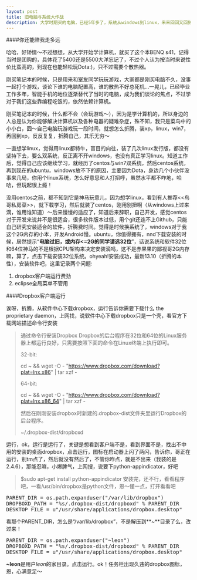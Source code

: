 ```yaml
---
layout: post
title: 旧电脑与系统大作战
description: 大学时期买的电脑，已经5年多了，系统从windows到linux，来来回回又回到ubuntu，舍不得你啊，老兄
---
```


####你还能陪我走多远


哈哈，好矫情～不过想想，从大学开始学计算机，就买了这个本BENQ s41，记得当时是团购的，具体花了5400还是5500大洋忘记了，不过个人认为按当时来说性价比蛮高的，到现在也能轻松玩Dota:)，只不过需要个散热器。


刚买笔记本的时候，只是用来和室友同学玩玩游戏，大家都是刚买电脑不久，没事一起打个游戏，谈论下谁的电脑配置高，谁的散热不好总死机...一晃儿，已经毕业工作多年，智能手机的地位逐渐替代了当时的电脑，成为我们谈论的焦点，不过学对于我们这些靠编程吃饭的，依然依赖计算机。


刚买笔记本的时候，什么都不会（会玩游戏～），因为是学计算机的，所以身边的人总是认为你能够解决计算机以及各种电器的疑难杂症，殊不知，我只是菜鸟中的小小白，囧～自己电脑玩游戏玩一段时间，就想怎么折腾，装xp，linux，win7，再回到xp，反反复复，折腾自己，其乐无穷～


一直想学linux，觉得用linux都特牛，盲目的向往，装了几次linux发行版，都没有坚持下去，要么双系统，反正离不开windows，也没有真正学习linux。知道工作后，觉得自己应该继续学习，就经历了centos与win7双系统，然后centos系统，再到现在的ubuntu，windows放不下的原因，主要因为Dota，身边几个小伙伴没事来几局，你用个linux系统，怎么好意思和人打招呼，虽然水平都不咋地，哈哈，但玩起很上瘾！


没用centos之前，都不知到它是神马玩意儿，因为想学linux，看到有人推荐<<鸟哥私房菜>>，就下载学习，然后就装了centos，刚用别扭啊（从windows上过来滴，谁用谁知道）～后来慢慢的适应了，知道后来辞职，自己开发，感觉centos对于开发来说并不是很适合，很多软件版本过低，用个git还连不上Github，只能自己研究安装适合的软件，折腾费时间。觉得是时候换系统了，windows对于我这个2G内存的小本，开发Android慢。ubuntu，你值得拥有，nnd下载安装的时候，居然提示“**电脑过旧，或内存<=2G的同学请选32位**”，话说系统和软件32位和64位神马的不是根据CPU架构来决定安装滴吗，这不是赤果果的鄙视哥2G内存嘛，算了，点击下载安装32位系统。ohyeah!安装成功，最新13.10（折腾的本性），安装软件吧，这里记录两个问题:

1. dropbox客户端运行费劲
2. eclipse全局菜单不管用

####Dropbox客户端运行

诶呀，折腾，从软件中心下载dropbox，运行告诉你需要下载什么 the proprietary daemon，上网找，说软件中心下载dropbox只是一个壳，看官方下载网站描述命令行安装

>通过命令行安装Dropbox
>Dropbox的后台程序在32位和64位的Linux服务器上都运行良好，只需要按照下面的命令在Linux终端上执行即可。
>
>32-bit:
>
>cd ~ && wget -O - "https://www.dropbox.com/download?plat=lnx.x86" | tar xzf -
>        
>64-bit:
>
>cd ~ && wget -O - "https://www.dropbox.com/download?plat=lnx.x86_64" | tar xzf -
>        
>然后在刚刚安装dropbox时新建的.dropbox-dist文件夹里运行Dropbox的后台程序。
>
>~/.dropbox-dist/dropboxd

运行，ok，运行是运行了，关键是想看到客户端不是，看到界面不是，找出不中用的安装的桌面dropbox，点击运行，图标在启动器上闪了两闪，告诉你，哥正在运行，别tm点了，然后就没有然后了，不管你咋点，就是不出来（我装的是2.4.6），那能忍嘛，小爆脾气，上网搜，说要下python-appindicator，好吧
>$sudo apt-get install python-appindicator
安装完，还不行，看看程序吧，一看/usr/bin/dropbox是python文件，恩～懂一点，打开看看吧

<pre class="prettyprint linenums">
PARENT_DIR = os.path.expanduser("/var/lib/dropbox")
DROPBOXD_PATH = "%s/.dropbox-dist/dropboxd" % PARENT_DIR
DESKTOP_FILE = u"/usr/share/applications/dropbox.desktop" 
</pre>

看那个PARENT_DIR，怎么是“/var/lib/dropbox”，不是解压到**~**目录了么，改过来！

<pre class="prettyprint">
PARENT_DIR = os.path.expanduser("~leon")
DROPBOXD_PATH = "%s/.dropbox-dist/dropboxd" % PARENT_DIR
DESKTOP_FILE = u"/usr/share/applications/dropbox.desktop" 
</pre>

**~leon**是用户*leon*的家目录。点击运行。ok！任务栏出现久违的dropbox图标，恩，心满意足～

